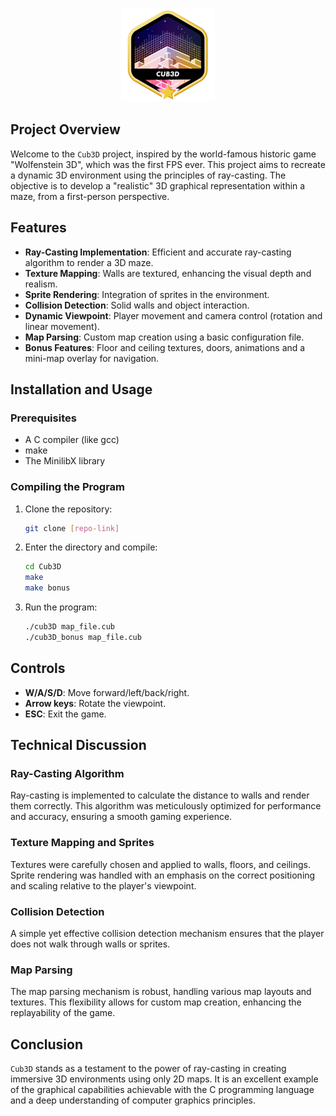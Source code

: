 <p align="center">
    <img src="cub3dm.png" alt="Badge Name">
</p>

## Project Overview

Welcome to the `Cub3D` project, inspired by the world-famous historic game "Wolfenstein 3D", which was the first FPS ever. This project aims to recreate a dynamic 3D environment using the principles of ray-casting. The objective is to develop a "realistic" 3D graphical representation within a maze, from a first-person perspective.

## Features

- **Ray-Casting Implementation**: Efficient and accurate ray-casting algorithm to render a 3D maze.
- **Texture Mapping**: Walls are textured, enhancing the visual depth and realism.
- **Sprite Rendering**: Integration of sprites in the environment.
- **Collision Detection**: Solid walls and object interaction.
- **Dynamic Viewpoint**: Player movement and camera control (rotation and linear movement).
- **Map Parsing**: Custom map creation using a basic configuration file.
- **Bonus Features**: Floor and ceiling textures, doors, animations and a mini-map overlay for navigation.

## Installation and Usage

### Prerequisites

- A C compiler (like gcc)
- make
- The MinilibX library

### Compiling the Program

1. Clone the repository:
    ```sh
    git clone [repo-link]
    ```

2. Enter the directory and compile:
    ```sh
    cd Cub3D
    make
    make bonus
    ```

3. Run the program:
    ```sh
    ./cub3D map_file.cub
    ./cub3D_bonus map_file.cub
    ```

## Controls

- **W/A/S/D**: Move forward/left/back/right.
- **Arrow keys**: Rotate the viewpoint.
- **ESC**: Exit the game.

## Technical Discussion

### Ray-Casting Algorithm

Ray-casting is implemented to calculate the distance to walls and render them correctly. This algorithm was meticulously optimized for performance and accuracy, ensuring a smooth gaming experience.

### Texture Mapping and Sprites

Textures were carefully chosen and applied to walls, floors, and ceilings. Sprite rendering was handled with an emphasis on the correct positioning and scaling relative to the player's viewpoint.

### Collision Detection

A simple yet effective collision detection mechanism ensures that the player does not walk through walls or sprites.

### Map Parsing

The map parsing mechanism is robust, handling various map layouts and textures. This flexibility allows for custom map creation, enhancing the replayability of the game.

## Conclusion

`Cub3D` stands as a testament to the power of ray-casting in creating immersive 3D environments using only 2D maps. It is an excellent example of the graphical capabilities achievable with the C programming language and a deep understanding of computer graphics principles.

